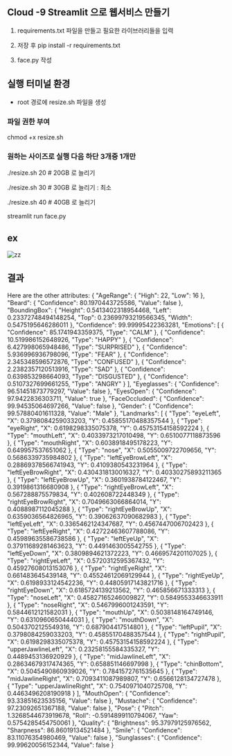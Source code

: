 ## Cloud -9 Streamlit 으로 웹서비스 만들기

1. requirements.txt 파일을 만들고 필요한 라이브러리들을 입력

2. 저장 후 pip install -r requirements.txt

3. face.py 작성

## 실행 터미널 환경

- root 경로에 resize.sh 파일을 생성

### 파일 권한 부여

chmod +x resize.sh

### 원하는 사이즈로 실행 다음 하단 3개중 1개만

./resize.sh 20 # 20GB 로 늘리기

./resize.sh 30 # 30GB 로 늘리기 : 최소

./resize.sh 40 # 40GB 로 늘리기

streamlit run face.py

## ex

![zz](https://github.com/chosunghyun18/FaceDetection/assets/37647483/9df69a78-8282-4d4e-90bd-68644e178cec)

## 결과

Here are the other attributes:
{
"AgeRange": {
"High": 22,
"Low": 16
},
"Beard": {
"Confidence": 80.1970443725586,
"Value": false
},
"BoundingBox": {
"Height": 0.5413402318954468,
"Left": 0.23372748494148254,
"Top": 0.23699793219566345,
"Width": 0.5475195646286011
},
"Confidence": 99.99995422363281,
"Emotions": [
{
"Confidence": 85.1741943359375,
"Type": "CALM"
},
{
"Confidence": 10.519986152648926,
"Type": "HAPPY"
},
{
"Confidence": 6.427998065948486,
"Type": "SURPRISED"
},
{
"Confidence": 5.936996936798096,
"Type": "FEAR"
},
{
"Confidence": 2.345348596572876,
"Type": "CONFUSED"
},
{
"Confidence": 2.2382357120513916,
"Type": "SAD"
},
{
"Confidence": 0.639853298664093,
"Type": "DISGUSTED"
},
{
"Confidence": 0.5107327699661255,
"Type": "ANGRY"
}
],
"Eyeglasses": {
"Confidence": 96.51451873779297,
"Value": false
},
"EyesOpen": {
"Confidence": 97.9422836303711,
"Value": true
},
"FaceOccluded": {
"Confidence": 99.94535064697266,
"Value": false
},
"Gender": {
"Confidence": 99.57880401611328,
"Value": "Male"
},
"Landmarks": [
{
"Type": "eyeLeft",
"X": 0.3798084259033203,
"Y": 0.45855170488357544
},
{
"Type": "eyeRight",
"X": 0.6198298335075378,
"Y": 0.45753154158592224
},
{
"Type": "mouthLeft",
"X": 0.4033973217010498,
"Y": 0.6510077118873596
},
{
"Type": "mouthRight",
"X": 0.6038918495178223,
"Y": 0.649957537651062
},
{
"Type": "nose",
"X": 0.5055009722709656,
"Y": 0.5686339735984802
},
{
"Type": "leftEyeBrowLeft",
"X": 0.28869378566741943,
"Y": 0.4109380543231964
},
{
"Type": "leftEyeBrowRight",
"X": 0.4304318130016327,
"Y": 0.40330275893211365
},
{
"Type": "leftEyeBrowUp",
"X": 0.3601938784122467,
"Y": 0.3919861316680908
},
{
"Type": "rightEyeBrowLeft",
"X": 0.567288875579834,
"Y": 0.402608722448349
},
{
"Type": "rightEyeBrowRight",
"X": 0.7049663066864014,
"Y": 0.4088987112045288
},
{
"Type": "rightEyeBrowUp",
"X": 0.6359036564826965,
"Y": 0.39062637090682983
},
{
"Type": "leftEyeLeft",
"X": 0.3365462124347687,
"Y": 0.4567447006702423
},
{
"Type": "leftEyeRight",
"X": 0.42722463607788086,
"Y": 0.45989635586738586
},
{
"Type": "leftEyeUp",
"X": 0.37911689281463623,
"Y": 0.4491463005542755
},
{
"Type": "leftEyeDown",
"X": 0.3809894621372223,
"Y": 0.4669574201107025
},
{
"Type": "rightEyeLeft",
"X": 0.5720312595367432,
"Y": 0.45927608013153076
},
{
"Type": "rightEyeRight",
"X": 0.661483645439148,
"Y": 0.45524612069129944
},
{
"Type": "rightEyeUp",
"X": 0.6198933124542236,
"Y": 0.44805917143821716
},
{
"Type": "rightEyeDown",
"X": 0.6185724139213562,
"Y": 0.465856671333313
},
{
"Type": "noseLeft",
"X": 0.45827165246009827,
"Y": 0.5849553346633911
},
{
"Type": "noseRight",
"X": 0.5467996001243591,
"Y": 0.5844612121582031
},
{
"Type": "mouthUp",
"X": 0.5038148164749146,
"Y": 0.6310960650444031
},
{
"Type": "mouthDown",
"X": 0.5043702125549316,
"Y": 0.687904417514801
},
{
"Type": "leftPupil",
"X": 0.3798084259033203,
"Y": 0.45855170488357544
},
{
"Type": "rightPupil",
"X": 0.6198298335075378,
"Y": 0.45753154158592224
},
{
"Type": "upperJawlineLeft",
"X": 0.23258155584335327,
"Y": 0.4489453136920929
},
{
"Type": "midJawlineLeft",
"X": 0.28634679317474365,
"Y": 0.658851146697998
},
{
"Type": "chinBottom",
"X": 0.5045490860939026,
"Y": 0.7841572761535645
},
{
"Type": "midJawlineRight",
"X": 0.7093411087989807,
"Y": 0.6566128134727478
},
{
"Type": "upperJawlineRight",
"X": 0.7540971040725708,
"Y": 0.4463496208190918
}
],
"MouthOpen": {
"Confidence": 93.33851623535156,
"Value": false
},
"Mustache": {
"Confidence": 97.23092651367188,
"Value": false
},
"Pose": {
"Pitch": 1.3268544673919678,
"Roll": -0.5914899110794067,
"Yaw": 0.5754285454750061
},
"Quality": {
"Brightness": 95.37979125976562,
"Sharpness": 86.86019134521484
},
"Smile": {
"Confidence": 83.11076354980469,
"Value": false
},
"Sunglasses": {
"Confidence": 99.99620056152344,
"Value": false
}
